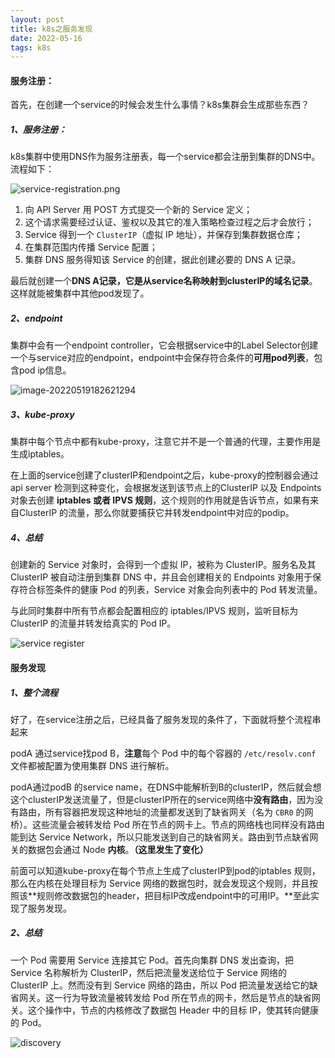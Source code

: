 ```yaml
---
layout: post
title: k8s之服务发现
date: 2022-05-16
tags: k8s   
---
```


#### 服务注册：

首先，在创建一个service的时候会发生什么事情？k8s集群会生成那些东西？

##### 1、服务注册：

k8s集群中使用DNS作为服务注册表，每一个service都会注册到集群的DNS中。流程如下：

![service-registration.png](https://github.com/Lzhang-hub/Lzhang-hub.github.io/tree/master/images/posts/k8s/service-registration.png)

1. 向 API Server 用 POST 方式提交一个新的 Service 定义；
2. 这个请求需要经过认证、鉴权以及其它的准入策略检查过程之后才会放行；
3. Service 得到一个 `ClusterIP`（虚拟 IP 地址），并保存到集群数据仓库；
4. 在集群范围内传播 Service 配置；
5. 集群 DNS 服务得知该 Service 的创建，据此创建必要的 DNS A 记录。

最后就创建一个**DNS A记录，它是从service名称映射到clusterIP的域名记录**。这样就能被集群中其他pod发现了。

##### 2、endpoint

集群中会有一个endpoint controller，它会根据service中的Label Selector创建一个与service对应的endpoint，endpoint中会保存符合条件的**可用pod列表**，包含pod ip信息。

![image-20220519182621294](https://github.com/Lzhang-hub/Lzhang-hub.github.io/tree/master/images/posts/k8s/image-20220519182621294.png)

##### 3、kube-proxy

集群中每个节点中都有kube-proxy，注意它并不是一个普通的代理，主要作用是生成iptables。

在上面的service创建了clusterIP和endpoint之后，kube-proxy的控制器会通过api server 检测到这种变化，会根据发送到该节点上的ClusterIP 以及 Endpoints 对象去创建 **iptables 或者 IPVS 规则**，这个规则的作用就是告诉节点，如果有来自ClusterIP 的流量，那么你就要捕获它并转发endpoint中对应的podip。

##### 4、总结

创建新的 Service 对象时，会得到一个虚拟 IP，被称为 ClusterIP。服务名及其 ClusterIP 被自动注册到集群 DNS 中，并且会创建相关的 Endpoints 对象用于保存符合标签条件的健康 Pod 的列表，Service 对象会向列表中的 Pod 转发流量。

与此同时集群中所有节点都会配置相应的 iptables/IPVS 规则，监听目标为 ClusterIP 的流量并转发给真实的 Pod IP。

![service register](https://github.com/Lzhang-hub/Lzhang-hub.github.io/tree/master/images/posts/k8s/registeration-flow.png)

#### 服务发现

##### 1、整个流程

好了，在service注册之后，已经具备了服务发现的条件了，下面就将整个流程串起来

podA 通过service找pod B，**注意**每个 Pod 中的每个容器的 `/etc/resolv.conf` 文件都被配置为使用集群 DNS 进行解析。

podA通过podB 的service name，在DNS中能解析到B的clusterIP，然后就会想这个clusterIP发送流量了，但是clusterIP所在的service网络中**没有路由**，因为没有路由，所有容器把发现这种地址的流量都发送到了缺省网关（名为 `CBR0` 的网桥）。这些流量会被转发给 Pod 所在节点的网卡上。节点的网络栈也同样没有路由能到达 Service Network，所以只能发送到自己的缺省网关。路由到节点缺省网关的数据包会通过 Node **内核**。**（这里发生了变化）**

前面可以知道kube-proxy在每个节点上生成了clusterIP到pod的iptables 规则，那么在内核在处理目标为 Service 网络的数据包时，就会发现这个规则，并且按照该**规则修改数据包的header，把目标IP改成endpoint中的可用IP。**至此实现了服务发现。

##### 2、总结

一个 Pod 需要用 Service 连接其它 Pod。首先向集群 DNS 发出查询，把 Service 名称解析为 ClusterIP，然后把流量发送给位于 Service 网络的 ClusterIP 上。然而没有到 Service 网络的路由，所以 Pod 把流量发送给它的缺省网关。这一行为导致流量被转发给 Pod 所在节点的网卡，然后是节点的缺省网关。这个操作中，节点的内核修改了数据包 Header 中的目标 IP，使其转向健康的 Pod。





![discovery](../images/discovery-flow.png)